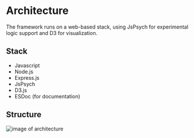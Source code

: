 # Architecture

The framework runs on a web-based stack, using JsPsych for experimental logic support and D3 for visualization.

## Stack

- Javascript
- Node.js
- Express.js
- JsPsych
- D3.js
- ESDoc (for documentation)

## Structure

![image of architecture](/VCL-Web-Framework/manual/img/architecture.png)
